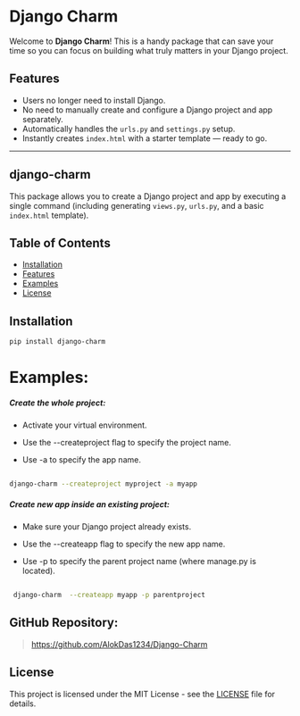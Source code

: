 # Django Charm

Welcome to **Django Charm**! This is a handy package that can save your time so you can focus on building what truly matters in your Django project.

## Features
- Users no longer need to install Django. 
- No need to manually create and configure a Django project and app separately.
- Automatically handles the `urls.py` and `settings.py` setup.
- Instantly creates `index.html` with a starter template — ready to go.

---

## django-charm

This package allows you to create a Django project and app by executing a single command (including generating `views.py`, `urls.py`, and a basic `index.html` template).

## Table of Contents
- [Installation](#installation)
- [Features](#features)
- [Examples](#examples)
- [License](https://github.com/AlokDas1234/Django-Charm/blob/main/LICENSE)


## Installation

```bash
pip install django-charm
```





# Examples:

  #####  Create the whole project:


- Activate your virtual environment.<br>

- Use the --createproject flag to specify the project name.<br>

- Use -a to specify the app name.



```bash

django-charm --createproject myproject -a myapp

```
  ##### Create  new app inside an existing project:

- Make sure your Django project already exists.<br>

- Use the --createapp flag to specify the new app name.<br>

- Use -p to specify the parent project name (where manage.py is located).

```bash

 django-charm  --createapp myapp -p parentproject

```
## GitHub Repository:
>https://github.com/AlokDas1234/Django-Charm

## License

This project is licensed under the MIT License - see the [LICENSE](https://github.com/AlokDas1234/Django-Charm/blob/main/LICENSE) file for details.

